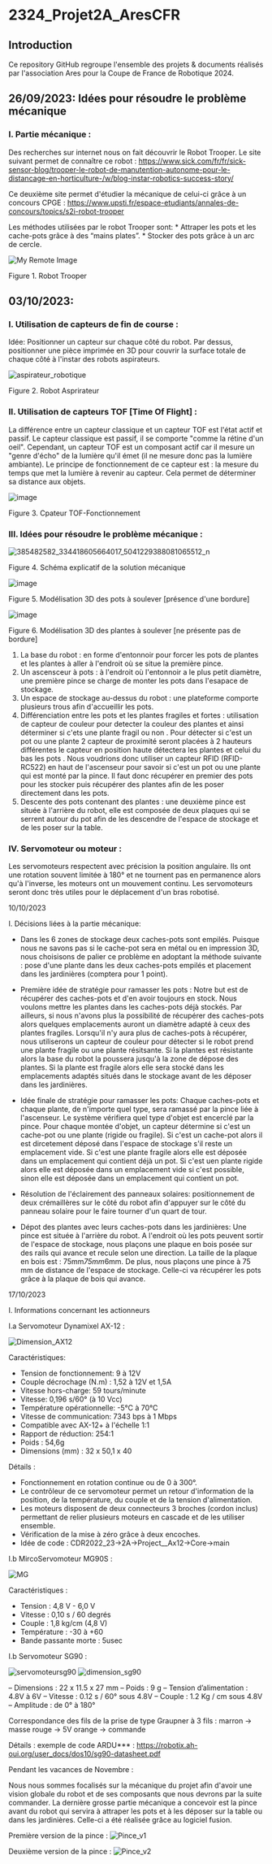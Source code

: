 # 2324_Projet2A_AresCFR
## Introduction
Ce repository GitHub regroupe l'ensemble des projets & documents réalisés par l'association Ares pour la Coupe de France de Robotique 2024.

## 26/09/2023: Idées pour résoudre le problème mécanique 
### I. Partie mécanique : 

Des recherches sur internet nous on fait découvrir le Robot Trooper. 
Le site suivant permet de connaître ce robot : https://www.sick.com/fr/fr/sick-sensor-blog/trooper-le-robot-de-manutention-autonome-pour-le-distancage-en-horticulture-/w/blog-instar-robotics-success-story/

Ce deuxième site permet d'étudier la mécanique de celui-ci grâce à un concours CPGE : https://www.upsti.fr/espace-etudiants/annales-de-concours/topics/s2i-robot-trooper

Les méthodes utilisées par le robot Trooper sont:
    * Attraper les pots et les cache-pots grâce à des “mains plates”. 
    * Stocker des pots grâce à un arc de cercle.

![My Remote Image](https://cdn.sick.com/media/content/hf0/h55/13160303034398.jpg)

Figure 1. Robot Trooper

## 03/10/2023: 
### I. Utilisation de capteurs de fin de course :

Idée: Positionner un capteur sur chaque côté du robot. Par dessus, positionner une pièce imprimée en 3D pour couvrir la surface totale de chaque côté à l'instar des robots aspirateurs.  

![aspirateur_robotique](https://github.com/AresEnsea/2324_Projet2A_AresCFR/assets/114668487/2c2d610f-272f-42f1-89ed-1eb1d0f69897)
                   
Figure 2. Robot Asprirateur
                   
### II. Utilisation de capteurs TOF [Time Of Flight] :

La différence entre un capteur classique et un capteur TOF est l'état actif et passif. Le capteur classique est passif, il se comporte "comme la rétine d'un oeil". Cependant, un capteur TOF est un composant actif car il mesure un "genre d'écho" de la lumière qu'il émet (il ne mesure donc pas la lumière ambiante).
Le principe de fonctionnement de ce capteur est : la mesure du temps que met la lumière à revenir au capteur. Cela permet de déterminer sa distance aux objets. 

![image](https://github.com/AresEnsea/2324_Projet2A_AresCFR/assets/114668487/e778d1c0-ab90-4faa-b162-23a43392d48a)

Figure 3. Cpateur TOF-Fonctionnement 

### III. Idées pour résoudre le problème mécanique :
![385482582_334418605664017_5041229388081065512_n](https://github.com/AresEnsea/2324_Projet2A_AresCFR/assets/134090919/ff0db04e-0340-4904-bc05-9bb8c706db25)

 Figure 4. Schéma explicatif de la solution mécanique 


 ![image](https://github.com/AresEnsea/2324_Projet2A_AresCFR/assets/114668487/fc00809c-a7c1-440f-b016-88b6b85ecbc1)


Figure 5. Modélisation 3D des pots à soulever [présence d'une bordure]


![image](https://github.com/AresEnsea/2324_Projet2A_AresCFR/assets/114668487/547c06f8-0fec-4816-8df1-8cad406a94d9)


Figure 6. Modélisation 3D des plantes à soulever [ne présente pas de bordure]
 
1) La base du robot : en forme d'entonnoir pour forcer les pots de plantes et les plantes à aller à l'endroit où se situe la première pince.
2) Un ascensceur à pots : à l'endroit où l'entonnoir a le plus petit diamètre, une première pince  se charge de monter les pots dans l'esapace de stockage.
3) Un espace de stockage au-dessus du robot : une plateforme comporte plusieurs trous afin d'accueillir les pots.
4) Différenciation entre les pots et les plantes fragiles et fortes : utilisation de capteur de couleur pour detecter la couleur des plantes et ainsi déterminer si c'ets une plante fragil ou non . Pour détecter si c'est un pot ou une plante 2 capteur de proximité seront placées à 2 hauteurs différentes le capteur en position haute détectera les plantes et celui du bas les pots . Nous voudrions donc utiliser un capteur RFID (RFID-RC522) en haut de l'ascenseur pour savoir si c'est un pot ou une plante qui est monté par la pince. Il faut donc récupérer en premier des pots pour les stocker puis récupérer des plantes afin de les poser directement dans les pots.
5) Descente des pots contenant des plantes : une deuxième pince est située à l'arrière du robot, elle est composée de deux plaques qui se serrent autour du pot afin de les descendre de l'espace de stockage et de les poser sur la table. 


### IV. Servomoteur ou moteur :

Les servomoteurs respectent avec précision la position angulaire. Ils ont une rotation souvent limitée à 180° et ne tournent pas en permanence alors qu'à l'inverse, les moteurs ont un mouvement continu. Les servomoteurs seront donc très utiles pour le déplacement d'un bras robotisé.

10/10/2023

I. Décisions liées à la partie mécanique:

 - Dans les 6 zones de stockage deux caches-pots sont empilés. Puisque nous ne savons pas si le cache-pot sera en métal ou en impression 3D, nous choisisons de palier ce problème en adoptant la méthode suivante : pose d'une plante dans les deux caches-pots empilés et placement dans les jardinières (comptera pour 1 point).
   
 - Première idée de stratégie pour ramasser les pots : Notre but est de récupérer des caches-pots et d'en avoir toujours en stock. Nous voulons mettre les plantes dans les caches-pots déjà stockés. Par ailleurs, si nous n'avons plus la possibilité de récupérer des caches-pots alors quelques emplacements auront un diamètre adapté à ceux des plantes fragiles. Lorsqu'il n'y aura plus de caches-pots à récupérer, nous utiliserons un capteur de couleur pour détecter si le robot prend une plante fragile ou une plante résitsante. Si la plantes est résistante alors la base du robot la poussera jusqu'à la zone de dépose des plantes. Si la plante est fragile alors elle sera stocké dans les emplacements adaptés situés dans le stockage avant de les déposer dans les jardinières.
   
 - Idée finale de stratégie pour ramasser les pots: Chaque caches-pots et chaque plante, de n'importe quel type, sera ramassé par la pince liée à l'ascenseur. Le système vérifiera quel type d'objet est encerclé par la pince. Pour chaque montée d'objet, un capteur détermine si c'est un cache-pot ou une plante (rigide ou fragile). Si c'est un cache-pot alors il est dircetement déposé dans l'espace de stockage s'il reste un emplacement vide. Si c'est une plante fragile alors elle est déposée dans un emplacement qui contient déjà un pot. Si c'est uen plante rigide alors elle est déposée dans un emplacement vide si c'est possible, sinon elle est déposée dans un emplacement qui contient un pot.
   
 - Résolution de l'éclairement des panneaux solaires: positionnement de deux crémaillères sur le côté du robot afin d'appuyer sur le côté du panneau solaire pour le faire tourner d'un quart de tour.
   
 -  Dépot des plantes avec leurs caches-pots dans les jardinières: Une pince est située à l'arrière du robot. A l'endroit où les pots peuvent sortir de l'espace de stockage, nous plaçons une plaque en bois posée sur des rails qui avance et recule selon une direction. La taille de la plaque en bois est : 75mm*75mm*6mm. De plus, nous plaçons une pince à 75 mm de distance de l'espace de stockage. Celle-ci va récupérer les pots grâce à la plaque de bois qui avance.

17/10/2023

I. Informations concernant les actionneurs 

I.a Servomoteur Dynamixel AX-12 :


![Dimension_AX12](https://github.com/AresEnsea/2324_Projet2A_AresCFR/assets/114668487/fd9a31f6-4919-4906-8de5-4d902d7033c9)


Caractéristiques:
- Tension de fonctionnement: 9 à 12V
- Couple décrochage (N.m) : 1,52 à 12V et 1,5A
- Vitesse hors-charge: 59 tours/minute
- Vitesse: 0,196 s/60° (à 10 Vcc)
- Température opérationnelle: -5°C à 70°C
- Vitesse de communication: 7343 bps à 1 Mbps
- Compatible avec AX-12+ à l'échelle 1:1
- Rapport de réduction: 254:1
- Poids : 54,6g
- Dimensions (mm) : 32 x 50,1 x 40

Détails :
- Fonctionnement en rotation continue ou de 0 à 300°.
- Le contrôleur de ce servomoteur permet un retour d'information de la position, de la température, du couple et de la tension d'alimentation.
- Les moteurs disposent de deux connecteurs 3 broches (cordon inclus) permettant de relier plusieurs moteurs en cascade et de les utiliser ensemble.
- Vérification de la mise à zéro grâce à deux encoches.
- Idée de code : CDR2022_23->2A->Project__Ax12->Core->main

I.b MircoServomoteur MG90S :

![MG](https://github.com/AresEnsea/2324_Projet2A_AresCFR/assets/114668487/1fdad03c-f377-424a-b16b-8ded5f14ea7e)


Caractéristiques :
- Tension : 4,8 V - 6,0 V
- Vitesse : 0,10 s / 60 degrés
- Couple : 1,8 kg/cm (4,8 V)
- Température : -30 à +60
- Bande passante morte : 5usec

I.b Servomoteur SG90 :

![servomoteursg90](https://github.com/AresEnsea/2324_Projet2A_AresCFR/assets/114668487/10ae2e94-4ac3-4459-a957-0c6edcf10ca0)
![dimension_sg90](https://github.com/AresEnsea/2324_Projet2A_AresCFR/assets/114668487/fc6bb665-7202-4726-9e84-5d290d8fb4c5)



– Dimensions : 22 x 11.5 x 27 mm
– Poids : 9 g
– Tension d’alimentation : 4.8V à 6V
– Vitesse : 0.12 s / 60° sous 4.8V
– Couple : 1.2 Kg / cm sous 4.8V
– Amplitude : de 0° à 180°

Correspondance des fils de la prise de type Graupner à 3 fils :
marron -> masse
rouge -> 5V
orange -> commande

Détails : exemple de code ARDU*** : https://robotix.ah-oui.org/user_docs/dos10/sg90-datasheet.pdf



Pendant les vacances de Novembre :

Nous nous sommes focalisés sur la mécanique du projet afin d'avoir une vision globale du robot et de ses composants que nous devrons par la suite commander.
La dernière grosse partie mécanique a concevoir est la pince avant du robot qui servira à attraper les pots et à les déposer sur la table ou dans les jardinières. Celle-ci a été réalisée grâce au logiciel fusion. 

Première version de la pince :
![Pince_v1](https://github.com/AresEnsea/2324_Projet2A_AresCFR/assets/114668487/fe7242a5-99d1-424d-b7d5-a93475979640)



Deuxième version de la pince :
![Pince_v2](https://github.com/AresEnsea/2324_Projet2A_AresCFR/assets/114668487/6610abc2-c8f3-4e79-8543-cfbe28270fe7)




